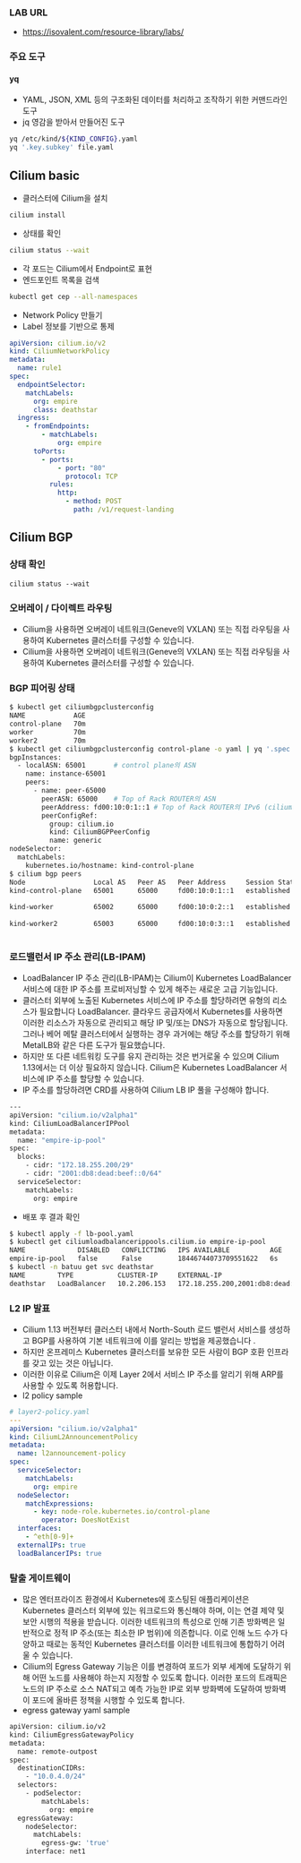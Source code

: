 ### LAB URL

- https://isovalent.com/resource-library/labs/

### 주요 도구

#### yq

- YAML, JSON, XML 등의 구조화된 데이터를 처리하고 조작하기 위한 커맨드라인 도구
- jq 영감을 받아서 만들어진 도구

```bash
yq /etc/kind/${KIND_CONFIG}.yaml
yq '.key.subkey' file.yaml
```

## Cilium basic

- 클러스터에 Cilium을 설치

```bash
cilium install
```

- 상태를 확인

```bash
cilium status --wait
```

- 각 포드는 Cilium에서 Endpoint로 표현
- 엔드포인트 목록을 검색

```bash
kubectl get cep --all-namespaces
```

- Network Policy 만들기
- Label 정보를 기반으로 통제

```yaml
apiVersion: cilium.io/v2
kind: CiliumNetworkPolicy
metadata:
  name: rule1
spec:
  endpointSelector:
    matchLabels:
      org: empire
      class: deathstar
  ingress:
    - fromEndpoints:
        - matchLabels:
            org: empire
      toPorts:
        - ports:
            - port: "80"
              protocol: TCP
          rules:
            http:
              - method: POST
                path: /v1/request-landing

```

## Cilium BGP

### 상태 확인

```
cilium status --wait
```

### 오버레이 / 다이렉트 라우팅

- Cilium을 사용하면 오버레이 네트워크(Geneve의 VXLAN) 또는 직접 라우팅을 사용하여 Kubernetes 클러스터를 구성할 수 있습니다.
- Cilium을 사용하면 오버레이 네트워크(Geneve의 VXLAN) 또는 직접 라우팅을 사용하여 Kubernetes 클러스터를 구성할 수 있습니다.

### BGP 피어링 상태

```bash
$ kubectl get ciliumbgpclusterconfig
NAME            AGE
control-plane   70m
worker          70m
worker2         70m
$ kubectl get ciliumbgpclusterconfig control-plane -o yaml | yq '.spec'
bgpInstances:
  - localASN: 65001       # control plane의 ASN
    name: instance-65001
    peers:
      - name: peer-65000
        peerASN: 65000    # Top of Rack ROUTER의 ASN
        peerAddress: fd00:10:0:1::1 # Top of Rack ROUTER의 IPv6 (cilium은 ipv6도 지원)
        peerConfigRef:
          group: cilium.io
          kind: CiliumBGPPeerConfig
          name: generic
nodeSelector:
  matchLabels:
    kubernetes.io/hostname: kind-control-plane
$ cilium bgp peers
Node                 Local AS   Peer AS   Peer Address     Session State   Uptime     Family         Received   Advertised
kind-control-plane   65001      65000     fd00:10:0:1::1   established     1h13m41s   ipv4/unicast   3          1
                                                                                      ipv6/unicast   3          1
kind-worker          65002      65000     fd00:10:0:2::1   established     1h13m41s   ipv4/unicast   3          1
                                                                                      ipv6/unicast   3          1
kind-worker2         65003      65000     fd00:10:0:3::1   established     1h13m41s   ipv4/unicast   3          1
                                                                                      ipv6/unicast   3          1
```

### 로드밸런서 IP 주소 관리(LB-IPAM)

- LoadBalancer IP 주소 관리(LB-IPAM)는 Cilium이 Kubernetes LoadBalancer 서비스에 대한 IP 주소를 프로비저닝할 수 있게 해주는 새로운 고급 기능입니다.
- 클러스터 외부에 노출된 Kubernetes 서비스에 IP 주소를 할당하려면 유형의 리소스가 필요합니다 LoadBalancer. 클라우드 공급자에서 Kubernetes를 사용하면 이러한 리소스가 자동으로 관리되고 해당 IP 및/또는 DNS가 자동으로 할당됩니다. 그러나 베어 메탈 클러스터에서 실행하는 경우 과거에는 해당 주소를 할당하기 위해 MetalLB와 같은 다른 도구가 필요했습니다.
- 하지만 또 다른 네트워킹 도구를 유지 관리하는 것은 번거로울 수 있으며 Cilium 1.13에서는 더 이상 필요하지 않습니다. Cilium은 Kubernetes LoadBalancer 서비스에 IP 주소를 할당할 수 있습니다.
- IP 주소를 할당하려면 CRD를 사용하여 Cilium LB IP 풀을 구성해야 합니다.

```bash
---
apiVersion: "cilium.io/v2alpha1"
kind: CiliumLoadBalancerIPPool
metadata:
  name: "empire-ip-pool"
spec:
  blocks:
    - cidr: "172.18.255.200/29"
    - cidr: "2001:db8:dead:beef::0/64"
  serviceSelector:
    matchLabels:
      org: empire
```

- 배포 후 결과 확인

```bash
$ kubectl apply -f lb-pool.yaml
$ kubectl get ciliumloadbalancerippools.cilium.io empire-ip-pool
NAME             DISABLED   CONFLICTING   IPS AVAILABLE          AGE
empire-ip-pool   false      False         18446744073709551622   6s
$ kubectl -n batuu get svc deathstar
NAME        TYPE           CLUSTER-IP     EXTERNAL-IP                           PORT(S)        AGE
deathstar   LoadBalancer   10.2.206.153   172.18.255.200,2001:db8:dead:beef::   80:32141/TCP   11m
```

### L2 IP 발표

- Cilium 1.13 버전부터 클러스터 내에서 North-South 로드 밸런서 서비스를 생성하고 BGP를 사용하여 기본 네트워크에 이를 알리는 방법을 제공했습니다 .
- 하지만 온프레미스 Kubernetes 클러스터를 보유한 모든 사람이 BGP 호환 인프라를 갖고 있는 것은 아닙니다.
- 이러한 이유로 Cilium은 이제 Layer 2에서 서비스 IP 주소를 알리기 위해 ARP를 사용할 수 있도록 허용합니다.
- l2 policy sample

```yaml
# layer2-policy.yaml
---
apiVersion: "cilium.io/v2alpha1"
kind: CiliumL2AnnouncementPolicy
metadata:
  name: l2announcement-policy
spec:
  serviceSelector:
    matchLabels:
      org: empire
  nodeSelector:
    matchExpressions:
      - key: node-role.kubernetes.io/control-plane
        operator: DoesNotExist
  interfaces:
    - ^eth[0-9]+
  externalIPs: true
  loadBalancerIPs: true
```

### 탈출 게이트웨이

- 많은 엔터프라이즈 환경에서 Kubernetes에 호스팅된 애플리케이션은 Kubernetes 클러스터 외부에 있는 워크로드와 통신해야 하며, 이는 연결 제약 및 보안 시행의 적용을 받습니다. 이러한 네트워크의 특성으로 인해 기존 방화벽은 일반적으로 정적 IP 주소(또는 최소한 IP 범위)에 의존합니다. 이로 인해 노드 수가 다양하고 때로는 동적인 Kubernetes 클러스터를 이러한 네트워크에 통합하기 어려울 수 있습니다.
- Cilium의 Egress Gateway 기능은 이를 변경하여 포드가 외부 세계에 도달하기 위해 어떤 노드를 사용해야 하는지 지정할 수 있도록 합니다. 이러한 포드의 트래픽은 노드의 IP 주소로 소스 NAT되고 예측 가능한 IP로 외부 방화벽에 도달하여 방화벽이 포드에 올바른 정책을 시행할 수 있도록 합니다.
- egress gateway yaml sample

```bash
apiVersion: cilium.io/v2
kind: CiliumEgressGatewayPolicy
metadata:
  name: remote-outpost
spec:
  destinationCIDRs:
    - "10.0.4.0/24"
  selectors:
    - podSelector:
        matchLabels:
          org: empire
  egressGateway:
    nodeSelector:
      matchLabels:
        egress-gw: 'true'
    interface: net1
```
